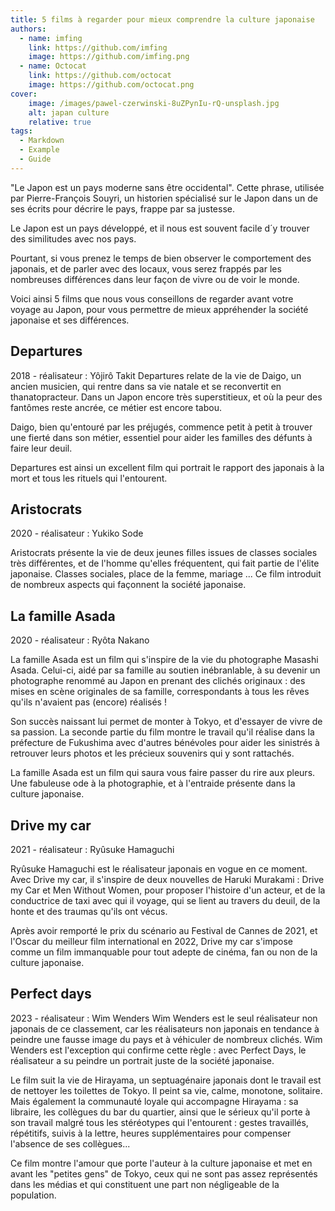```yaml
---
title: 5 films à regarder pour mieux comprendre la culture japonaise
authors:
  - name: imfing
    link: https://github.com/imfing
    image: https://github.com/imfing.png
  - name: Octocat
    link: https://github.com/octocat
    image: https://github.com/octocat.png
cover: 
    image: /images/pawel-czerwinski-8uZPynIu-rQ-unsplash.jpg
    alt: japan culture
    relative: true
tags:
  - Markdown
  - Example
  - Guide
---
```


"Le Japon est un pays moderne sans être occidental". Cette phrase, utilisée par Pierre-François Souyri, un historien spécialisé sur le Japon dans un de ses écrits pour décrire le pays, frappe par sa justesse.

Le Japon est un pays développé, et il nous est souvent facile d´y trouver des similitudes avec nos pays.

Pourtant, si vous prenez le temps de bien observer le comportement des japonais, et de parler avec des locaux, vous serez frappés par les nombreuses différences dans leur façon de vivre ou de voir le monde.

Voici ainsi 5 films que nous vous conseillons de regarder avant votre voyage au Japon, pour vous permettre de mieux appréhender la société japonaise et ses différences.

## Departures

2018 - réalisateur : Yôjirô Takit
Departures relate de la vie de Daigo, un ancien musicien, qui rentre dans sa vie natale et se reconvertit en thanatopracteur. Dans un Japon encore très superstitieux, et où la peur des fantômes reste ancrée, ce métier est encore tabou.

Daigo, bien qu'entouré par les préjugés, commence petit à petit à trouver une fierté dans son métier, essentiel pour aider les familles des défunts à faire leur deuil.

Departures est ainsi un excellent film qui portrait le rapport des japonais à la mort et tous les rituels qui l'entourent.

## Aristocrats

2020 - réalisateur : Yukiko Sode

Aristocrats présente la vie de deux jeunes filles issues de classes sociales très différentes, et de l'homme qu'elles fréquentent, qui fait partie de l'élite japonaise.
Classes sociales, place de la femme, mariage ... Ce film introduit de nombreux aspects qui façonnent la société japonaise.

## La famille Asada

2020 - réalisateur : Ryôta Nakano

La famille Asada est un film qui s'inspire de la vie du photographe Masashi Asada. Celui-ci, aidé par sa famille au soutien inébranlable, à su devenir un photographe renommé au Japon en prenant des clichés originaux : des mises en scène originales de sa famille, correspondants à tous les rêves qu'ils n'avaient pas (encore) réalisés !

Son succès naissant lui permet de monter à Tokyo, et d'essayer de vivre de sa passion. La seconde partie du film montre le travail qu'il réalise dans la préfecture de Fukushima avec d'autres bénévoles pour aider les sinistrés à retrouver leurs photos et les précieux souvenirs qui y sont rattachés.

La famille Asada est un film qui saura vous faire passer du rire aux pleurs. Une fabuleuse ode à la photographie, et à l'entraide présente dans la culture japonaise.  

## Drive my car

2021 - réalisateur : Ryûsuke Hamaguchi

Ryûsuke Hamaguchi est le réalisateur japonais en vogue en ce moment. Avec Drive my car, il s'inspire de deux nouvelles de Haruki Murakami : Drive my Car et Men Without Women, pour proposer l'histoire d'un acteur, et de la conductrice de taxi avec qui il voyage, qui se lient au travers du deuil, de la honte et des traumas qu'ils ont vécus.

Après avoir remporté le prix du scénario au Festival de Cannes de 2021, et l'Oscar du meilleur film international en 2022, Drive my car s'impose comme un film immanquable pour tout adepte de cinéma, fan ou non de la culture japonaise.

## Perfect days

2023 - réalisateur : Wim Wenders
Wim Wenders est le seul réalisateur non japonais de ce classement, car les réalisateurs non japonais en tendance à peindre une fausse image du pays et à véhiculer de nombreux clichés. Wim Wenders est l'exception qui confirme cette règle : avec Perfect Days, le réalisateur a su peindre un portrait juste de la société japonaise.  

Le film suit la vie de Hirayama, un septuagénaire japonais dont le travail est de nettoyer les toilettes de Tokyo. Il peint sa vie, calme, monotone, solitaire. Mais également la communauté loyale qui accompagne Hirayama : sa libraire, les collègues du bar du quartier, ainsi que le sérieux qu'il porte à son travail malgré tous les stéréotypes qui l'entourent : gestes travaillés, répétitifs, suivis à la lettre, heures supplémentaires pour compenser l'absence de ses collègues...

Ce film montre l'amour que porte l'auteur à la culture japonaise et met en avant les "petites gens" de Tokyo, ceux qui ne sont pas assez représentés dans les médias et qui constituent une part non négligeable de la population.
